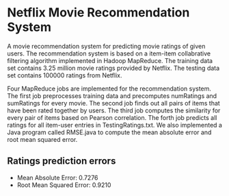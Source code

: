 # Netflix Movie Recommendation System

A movie recommendation system for predicting movie ratings of given users. The recommendation system is based on a item-item collabrative filtering algorithm implemented in Hadoop MapReduce. The training data set contains 3.25 million movie ratings provided by Netflix. The testing data set contains 100000 ratings from Netflix.

Four MapReduce jobs are implemented for the recommendation system. The first job preprocesses training data and precomputes numRatings and sumRatings for every movie. The second job finds out all pairs of items that have been rated together by users. The third job computes the similarity for every pair of items based on Pearson correlation. The forth job predicts all ratings for all item-user entries in TestingRatings.txt. We also implemented a Java program called RMSE.java to compute the mean absolute error and root mean squared error.

## Ratings prediction errors

* Mean Absolute Error: 0.7276
* Root Mean Squared Error: 0.9210